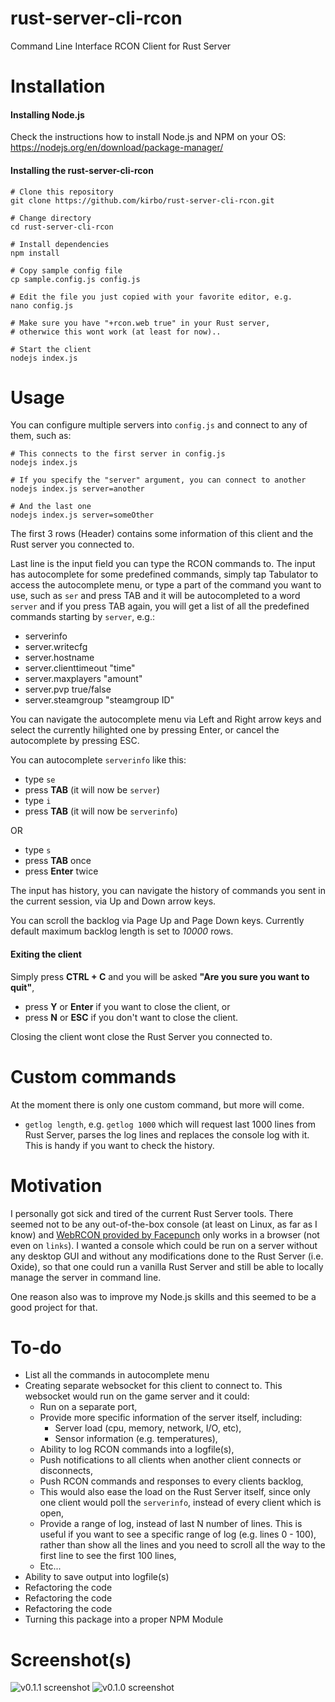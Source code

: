 # rust-server-cli-rcon
Command Line Interface RCON Client for Rust Server

# Installation

#### Installing Node.js
Check the instructions how to install Node.js and NPM on your OS:
https://nodejs.org/en/download/package-manager/

#### Installing the rust-server-cli-rcon

    # Clone this repository
    git clone https://github.com/kirbo/rust-server-cli-rcon.git
    
    # Change directory
    cd rust-server-cli-rcon
 
    # Install dependencies
    npm install
 
    # Copy sample config file
    cp sample.config.js config.js
    
    # Edit the file you just copied with your favorite editor, e.g.
    nano config.js
    
    # Make sure you have "+rcon.web true" in your Rust server,
    # otherwice this wont work (at least for now)..

    # Start the client
    nodejs index.js

# Usage

You can configure multiple servers into `config.js` and connect to any
of them, such as:

    # This connects to the first server in config.js
    nodejs index.js
    
    # If you specify the "server" argument, you can connect to another
    nodejs index.js server=another
    
    # And the last one
    nodejs index.js server=someOther

The first 3 rows (Header) contains some information of this client and the Rust
server you connected to.

Last line is the input field you can type the RCON commands to.
The input has autocomplete for some predefined commands, simply tap
Tabulator to access the autocomplete menu, or type a part of the
command you want to use, such as `ser` and press TAB and it will be
autocompleted to a word `server` and if you press TAB again, you will
get a list of all the predefined commands starting by `server`, e.g.:

- serverinfo
- server.writecfg
- server.hostname
- server.clienttimeout "time"
- server.maxplayers "amount"
- server.pvp true/false
- server.steamgroup "steamgroup ID"

You can navigate the autocomplete menu via Left and Right arrow keys and
select the currently hilighted one by pressing Enter, or cancel the
autocomplete by pressing ESC.

You can autocomplete `serverinfo` like this:

* type `se`
* press **TAB** (it will now be `server`)
* type `i`
* press **TAB** (it will now be `serverinfo`)

OR

* type `s`
* press **TAB** once
* press **Enter** twice

The input has history, you can navigate the history of commands you sent
in the current session, via Up and Down arrow keys.

You can scroll the backlog via Page Up and Page Down keys. Currently
default maximum backlog length is set to *10000* rows.

#### Exiting the client

Simply press **CTRL + C** and you will be asked
**"Are you sure you want to quit"**,

- press **Y** or **Enter** if you want to close the client, or
- press **N** or **ESC** if you don't want to close the client.

Closing the client wont close the Rust Server you connected to.

# Custom commands
At the moment there is only one custom command, but more will come.

- `getlog length`, e.g. `getlog 1000` which will request last 1000
  lines from Rust Server, parses the log lines and replaces the
  console log with it. This is handy if you want to check the history.

# Motivation
I personally got sick and tired of the current Rust Server tools.
There seemed not to be any out-of-the-box console (at least on Linux,
as far as I know) and [WebRCON provided by Facepunch](http://facepunch.github.io/webrcon/#/home) only works in a 
browser (not even on `links`). I wanted a console which could be run on
a server without any desktop GUI and without any modifications done to
the Rust Server (i.e. Oxide), so that one could run a vanilla Rust
Server and still be able to locally manage the server in command line.

One reason also was to improve my Node.js skills and this seemed to be
a good project for that.

# To-do

- List all the commands in autocomplete menu
- Creating separate websocket for this client to connect to.
  This websocket would run on the game server and it could:
  - Run on a separate port,
  - Provide more specific information of the server itself, including:
    - Server load (cpu, memory, network, I/O, etc),
    - Sensor information (e.g. temperatures),
  - Ability to log RCON commands into a logfile(s),
  - Push notifications to all clients when another client connects
    or disconnects,
  - Push RCON commands and responses to every clients backlog,
  - This would also ease the load on the Rust Server itself, since
    only one client would poll the `serverinfo`, instead of every
    client which is open,
  - Provide a range of log, instead of last N number of lines.
    This is useful if you want to see a specific range of log (e.g.
    lines 0 - 100), rather than show all the lines and you need
    to scroll all the way to the first line to see the first 100 lines,
  - Etc...
- Ability to save output into logfile(s)
- Refactoring the code
- Refactoring the code
- Refactoring the code
- Turning this package into a proper NPM Module


# Screenshot(s)

![v0.1.1 screenshot](https://raw.githubusercontent.com/kirbo/rust-server-cli-rcon/master/screenshots/v0.1.1_1.png)
![v0.1.0 screenshot](https://raw.githubusercontent.com/kirbo/rust-server-cli-rcon/master/screenshots/v0.1.0_1.png)
